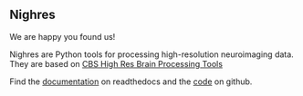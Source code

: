 ## Nighres

We are happy you found us! 

Nighres are Python tools for processing high-resolution neuroimaging data. They are based on [CBS High Res Brain Processing Tools](https://www.cbs.mpg.de/institute/software/cbs-tools)

Find the [documentation](http://nighres.readthedocs.io/en/latest/index.html) on readthedocs and the [code](https://github.com/nighres/nighres) on github.

